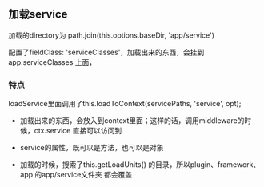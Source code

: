 ## 加载service

加载的directory为 path.join(this.options.baseDir, 'app/service')

配置了fieldClass: 'serviceClasses'，加载出来的东西，会挂到 app.serviceClasses 上面，


### 特点
loadService里面调用了this.loadToContext(servicePaths, 'service', opt); 

- 加载出来的东西，会放入到context里面；这样的话，调用middleware的时候，ctx.service 直接可以访问到

- service的属性，既可以是方法，也可以是对象

- 加载的时候，搜索了this.getLoadUnits() 的目录，所以plugin、framework、app 的app/service文件夹 都会覆盖
